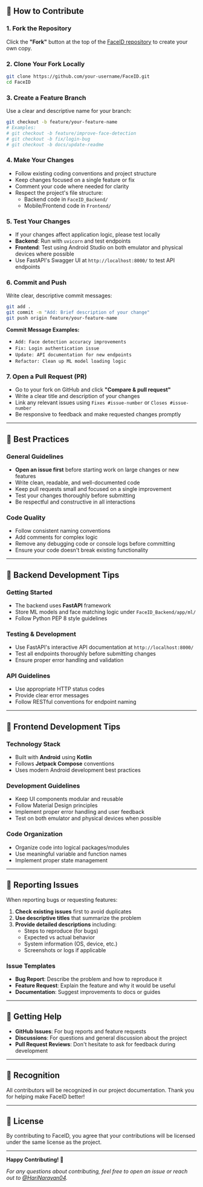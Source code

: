 
## 🚀 How to Contribute

### 1. Fork the Repository
Click the **"Fork"** button at the top of the [FaceID repository](https://github.com/HariNarayan04/FaceID) to create your own copy.

### 2. Clone Your Fork Locally
```bash
git clone https://github.com/your-username/FaceID.git
cd FaceID
```

### 3. Create a Feature Branch
Use a clear and descriptive name for your branch:
```bash
git checkout -b feature/your-feature-name
# Examples:
# git checkout -b feature/improve-face-detection
# git checkout -b fix/login-bug
# git checkout -b docs/update-readme
```

### 4. Make Your Changes
- Follow existing coding conventions and project structure
- Keep changes focused on a single feature or fix
- Comment your code where needed for clarity
- Respect the project's file structure:
  - Backend code in `FaceID_Backend/`
  - Mobile/Frontend code in `Frontend/`

### 5. Test Your Changes
- If your changes affect application logic, please test locally
- **Backend**: Run with `uvicorn` and test endpoints
- **Frontend**: Test using Android Studio on both emulator and physical devices where possible
- Use FastAPI's Swagger UI at `http://localhost:8000/` to test API endpoints

### 6. Commit and Push
Write clear, descriptive commit messages:
```bash
git add .
git commit -m "Add: Brief description of your change"
git push origin feature/your-feature-name
```

**Commit Message Examples:**
- `Add: Face detection accuracy improvements`
- `Fix: Login authentication issue`
- `Update: API documentation for new endpoints`
- `Refactor: Clean up ML model loading logic`

### 7. Open a Pull Request (PR)
- Go to your fork on GitHub and click **"Compare & pull request"**
- Write a clear title and description of your changes
- Link any relevant issues using `Fixes #issue-number` or `Closes #issue-number`
- Be responsive to feedback and make requested changes promptly

---

## 📌 Best Practices

### General Guidelines
- **Open an issue first** before starting work on large changes or new features
- Write clean, readable, and well-documented code
- Keep pull requests small and focused on a single improvement
- Test your changes thoroughly before submitting
- Be respectful and constructive in all interactions

### Code Quality
- Follow consistent naming conventions
- Add comments for complex logic
- Remove any debugging code or console logs before committing
- Ensure your code doesn't break existing functionality

---

## 🧪 Backend Development Tips

### Getting Started
- The backend uses **FastAPI** framework
- Store ML models and face matching logic under `FaceID_Backend/app/ml/`
- Follow Python PEP 8 style guidelines

### Testing & Development
- Use FastAPI's interactive API documentation at `http://localhost:8000/`
- Test all endpoints thoroughly before submitting changes
- Ensure proper error handling and validation

### API Guidelines
- Use appropriate HTTP status codes
- Provide clear error messages
- Follow RESTful conventions for endpoint naming

---

## 📱 Frontend Development Tips

### Technology Stack
- Built with **Android** using **Kotlin**
- Follows **Jetpack Compose** conventions
- Uses modern Android development best practices

### Development Guidelines
- Keep UI components modular and reusable
- Follow Material Design principles
- Implement proper error handling and user feedback
- Test on both emulator and physical devices when possible

### Code Organization
- Organize code into logical packages/modules
- Use meaningful variable and function names
- Implement proper state management

---

## 🐛 Reporting Issues

When reporting bugs or requesting features:

1. **Check existing issues** first to avoid duplicates
2. **Use descriptive titles** that summarize the problem
3. **Provide detailed descriptions** including:
   - Steps to reproduce (for bugs)
   - Expected vs actual behavior
   - System information (OS, device, etc.)
   - Screenshots or logs if applicable

### Issue Templates
- **Bug Report**: Describe the problem and how to reproduce it
- **Feature Request**: Explain the feature and why it would be useful
- **Documentation**: Suggest improvements to docs or guides

---

## 💬 Getting Help

- **GitHub Issues**: For bug reports and feature requests
- **Discussions**: For questions and general discussion about the project
- **Pull Request Reviews**: Don't hesitate to ask for feedback during development

---

## 🙏 Recognition

All contributors will be recognized in our project documentation. Thank you for helping make FaceID better!

---

## 📄 License

By contributing to FaceID, you agree that your contributions will be licensed under the same license as the project.

---

**Happy Contributing! 🚀**

*For any questions about contributing, feel free to open an issue or reach out to [@HariNarayan04](https://github.com/HariNarayan04).*